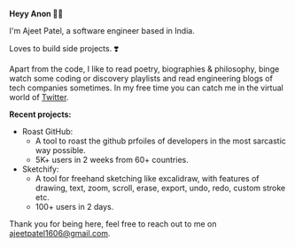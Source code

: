 <b> Heyy Anon 🙋‍♂️</b>

I'm Ajeet Patel, a software engineer based in India.

Loves to build side projects. ❣️

Apart from the code, I like to read poetry, biographies & philosophy, binge watch some coding or discovery playlists and read engineering blogs of tech companies sometimes. In my free time you can catch me in the virtual world of <a href="https://x.com/Iampatelajeet">Twitter</a>.

<b>Recent projects:</b>
- Roast GitHub:
  - A tool to roast the github prfoiles of developers in the most sarcastic way possible.
  - 5K+ users in 2 weeks from 60+ countries.
- Sketchify:
     - A tool for freehand sketching like excalidraw, with features of drawing, text, zoom, scroll, erase, export, undo, redo, custom stroke etc.
     -  100+ users in 2 days.

 Thank you for being here, feel free to reach out to me on ajeetpatel1606@gmail.com.
